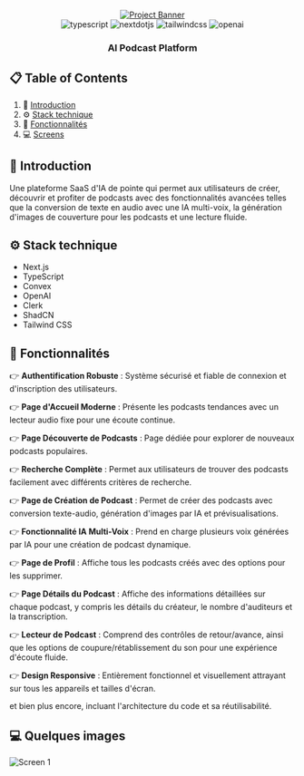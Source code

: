 <div align="center">
  <br />
    <a href="https://youtu.be/zfAb95tJvZQ" target="_blank">
      <img src="https://github.com/adrianhajdin/jsm_podcastr/assets/151519281/f61a58c2-f144-41f7-8bc9-5ad14752ceb3" alt="Project Banner">
    </a>
  <br />

  <div>
    <img src="https://img.shields.io/badge/-Typescript-black?style=for-the-badge&logoColor=white&logo=typescript&color=3178C6" alt="typescript" />
    <img src="https://img.shields.io/badge/-Next_._JS-black?style=for-the-badge&logoColor=white&logo=nextdotjs&color=000000" alt="nextdotjs" />
    <img src="https://img.shields.io/badge/-Tailwind_CSS-black?style=for-the-badge&logoColor=white&logo=tailwindcss&color=06B6D4" alt="tailwindcss" />
    <img src="https://img.shields.io/badge/-OpenAI-black?style=for-the-badge&logoColor=white&logo=openai&color=412991" alt="openai" />
  </div>

  <h3 align="center">AI Podcast Platform</h3>
</div>

## 📋 <a name="table">Table of Contents</a>

1. 🤖 [Introduction](#introduction)
2. ⚙️ [Stack technique](#tech-stack)
3. 🔋 [Fonctionnalités](#features)
4. 💻 [Screens](#screens)

## <a name="introduction">🤖 Introduction</a>

Une plateforme SaaS d'IA de pointe qui permet aux utilisateurs de créer, découvrir et profiter de podcasts avec des fonctionnalités avancées telles que la conversion de texte en audio avec une IA multi-voix, la génération d'images de couverture pour les podcasts et une lecture fluide.

## <a name="tech-stack">⚙️ Stack technique</a>

- Next.js
- TypeScript
- Convex
- OpenAI
- Clerk
- ShadCN
- Tailwind CSS

## <a name="features">🔋 Fonctionnalités</a>

👉 **Authentification Robuste** : Système sécurisé et fiable de connexion et d'inscription des utilisateurs.

👉 **Page d'Accueil Moderne** : Présente les podcasts tendances avec un lecteur audio fixe pour une écoute continue.

👉 **Page Découverte de Podcasts** : Page dédiée pour explorer de nouveaux podcasts populaires.

👉 **Recherche Complète** : Permet aux utilisateurs de trouver des podcasts facilement avec différents critères de recherche.

👉 **Page de Création de Podcast** : Permet de créer des podcasts avec conversion texte-audio, génération d'images par IA et prévisualisations.

👉 **Fonctionnalité IA Multi-Voix** : Prend en charge plusieurs voix générées par IA pour une création de podcast dynamique.

👉 **Page de Profil** : Affiche tous les podcasts créés avec des options pour les supprimer.

👉 **Page Détails du Podcast** : Affiche des informations détaillées sur chaque podcast, y compris les détails du créateur, le nombre d'auditeurs et la transcription.

👉 **Lecteur de Podcast** : Comprend des contrôles de retour/avance, ainsi que les options de coupure/rétablissement du son pour une expérience d'écoute fluide.

👉 **Design Responsive** : Entièrement fonctionnel et visuellement attrayant sur tous les appareils et tailles d'écran.

et bien plus encore, incluant l'architecture du code et sa réutilisabilité.

## <a name="screens">💻 Quelques images</a>

![Screen 1](public/images/screens/screen_1.png)

